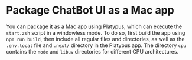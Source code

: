 # Package ChatBot UI as a Mac app

You can package it as a Mac app using Platypus, which can execute the `start.zsh` script
in a windowless mode. To do so, first build the app using `npm run build`, then include all regular files
and directories, as well as the `.env.local` file and `.next/` directory in the Platypus app.
The directory `cpu` contains the `node` and `libuv` directories for different CPU architectures.

